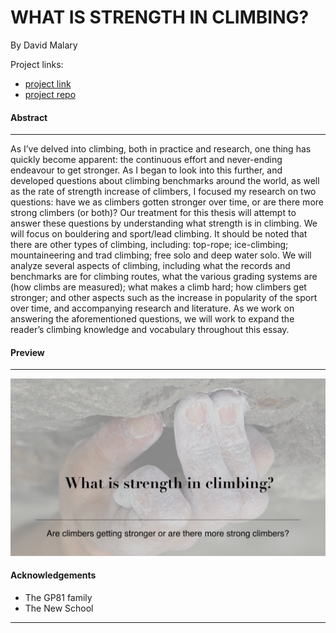 # WHAT IS STRENGTH IN CLIMBING?

<!-- ### Are climbers getting stronger or are there more strong climbers? -->

By David Malary 

Project links: 
- [project link](https://madhat5.github.io/project-repo/) 
- [project repo](https://github.com/madhat5/MSDV_2021-Thesis)

#### Abstract
------
As I’ve delved into climbing, both in practice and research, one thing has quickly become apparent: the continuous effort and never-ending endeavour to get stronger. As I began to look into this further, and developed questions about climbing benchmarks around the world, as well as the rate of strength increase of climbers, I focused my research on two questions: have we as climbers gotten stronger over time, or are there more strong climbers (or both)? Our treatment for this thesis will attempt to answer these questions by understanding what strength is in climbing. We will focus on bouldering and sport/lead climbing. It should be noted that there are other types of climbing, including: top-rope; ice-climbing; mountaineering and trad climbing; free solo and deep water solo. We will analyze several aspects of climbing, including what the records and benchmarks are for climbing routes, what the various grading systems are (how climbs are measured); what makes a climb hard; how climbers get stronger; and other aspects such as the increase in popularity of the sport over time, and accompanying research and literature. As we work on answering the aforementioned questions, we will work to expand the reader’s climbing knowledge and vocabulary throughout this essay.


#### Preview
------
![](preview.png)

<!-- #### Presentation
------
![](preview.png) -->

#### Acknowledgements
- The GP81 family
- The New School
------